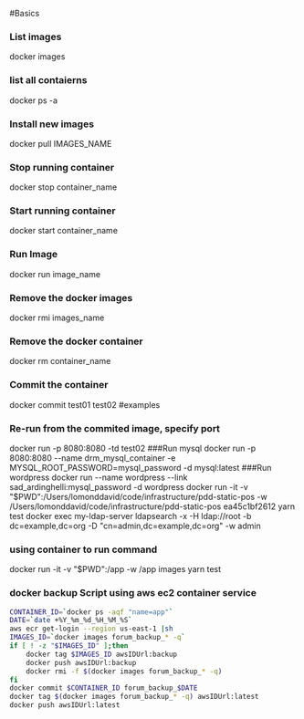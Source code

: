#Basics
### List images
docker images
### list all contaierns
docker ps -a
### Install new images
docker pull IMAGES_NAME
### Stop running container
docker stop container_name
### Start running container
docker start container_name
### Run Image
docker run image_name
### Remove the docker images
docker rmi images_name
### Remove the docker container
docker rm container_name
### Commit the container
docker commit test01 test02
#examples
### Re-run from the commited image, specify port
docker run -p 8080:8080 -td test02
###Run mysql 
docker run -p 8080:8080 --name drm_mysql_container -e MYSQL_ROOT_PASSWORD=mysql_password -d mysql:latest
###Run wordpress
docker run --name wordpress --link sad_ardinghelli:mysql_password -d wordpress
docker run -it -v "$PWD":/Users/lomonddavid/code/infrastructure/pdd-static-pos -w /Users/lomonddavid/code/infrastructure/pdd-static-pos ea45c1bf2612 yarn 
test
docker exec my-ldap-server ldapsearch -x -H ldap://root -b dc=example,dc=org -D "cn=admin,dc=example,dc=org" -w admin
### using container to run command
docker run -it -v "$PWD":/app -w /app images yarn test

### docker backup Script using aws ec2 container service 
```bash 
CONTAINER_ID=`docker ps -aqf "name=app"`
DATE=`date +%Y_%m_%d_%H_%M_%S`
aws ecr get-login --region us-east-1 |sh
IMAGES_ID=`docker images forum_backup_* -q`
if [ ! -z "$IMAGES_ID" ];then
	docker tag $IMAGES_ID awsIDUrl:backup
    docker push awsIDUrl:backup
    docker rmi -f $(docker images forum_backup_* -q)
fi
docker commit $CONTAINER_ID forum_backup_$DATE
docker tag $(docker images forum_backup_* -q) awsIDUrl:latest
docker push awsIDUrl:latest
```